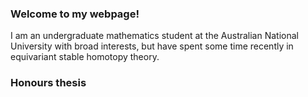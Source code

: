
### Welcome to my webpage!

I am an undergraduate mathematics student at the Australian National University with broad interests, but have spent some time recently in equivariant stable homotopy theory.

### Honours thesis

